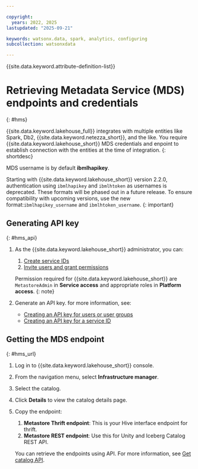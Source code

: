 ```yaml
---

copyright:
  years: 2022, 2025
lastupdated: "2025-09-21"

keywords: watsonx.data, spark, analytics, configuring
subcollection: watsonxdata

---
```


{{site.data.keyword.attribute-definition-list}}

# Retrieving Metadata Service (MDS) endpoints and credentials
{: #hms}

{{site.data.keyword.lakehouse_full}} integrates with multiple entities like Spark, Db2, {{site.data.keyword.netezza_short}}, and the like. You require {{site.data.keyword.lakehouse_short}} MDS credentials and enpoint to establish connection with the entities at the time of integration.
{: shortdesc}

MDS username is by default **ibmlhapikey**.

Starting with {{site.data.keyword.lakehouse_short}} version 2.2.0, authentication using `ibmlhapikey` and `ibmlhtoken` as usernames is deprecated. These formats will be phased out in a future release. To ensure compatibility with upcoming versions, use the new format:`ibmlhapikey_username` and `ibmlhtoken_username`.
{: important}

## Generating API key
{: #hms_api}

1. As the {{site.data.keyword.lakehouse_short}} administrator, you can:

   1. [Create service IDs](https://ondeck.console.cloud.ibm.com/docs/account?topic=account-serviceids&interface=ui#create_serviceid)
   2. [Invite users and grant permissions](https://cloud.ibm.com/docs/account?topic=account-access-getstarted#group_access)

   Permission required for {{site.data.keyword.lakehouse_short}} are `MetastoreAdmin` in **Service access** and appropriate roles in **Platform access**.
   {: note}

1. Generate an API key. for more information, see:

   - [Creating an API key for users or user groups](https://cloud.ibm.com/docs/account?topic=account-userapikey&interface=ui#create_user_key)
   - [Creating an API key for a service ID](https://cloud.ibm.com/docs/account?topic=account-serviceidapikeys&interface=ui#create_service_key)

## Getting the MDS endpoint
{: #hms_url}

1. Log in to {{site.data.keyword.lakehouse_short}} console.
1. From the navigation menu, select **Infrastructure manager**.
1. Select the catalog.
1. Click **Details** to view the catalog details page.
1. Copy the endpoint:

   1. **Metastore Thrift endpoint**: This is your Hive interface endpoint for thrift.
   1. **Metastore REST endpoint**: Use this for Unity and Iceberg Catalog REST API.

   You can retrieve the endpoints using API. For more information, see [Get catalog API](https://cloud.ibm.com/apidocs/watsonxdata#get-catalog).
